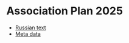 Association Plan 2025
=====================

- [Russian text](Plan2025.ru.md)
- [Meta data](Meta.md)
